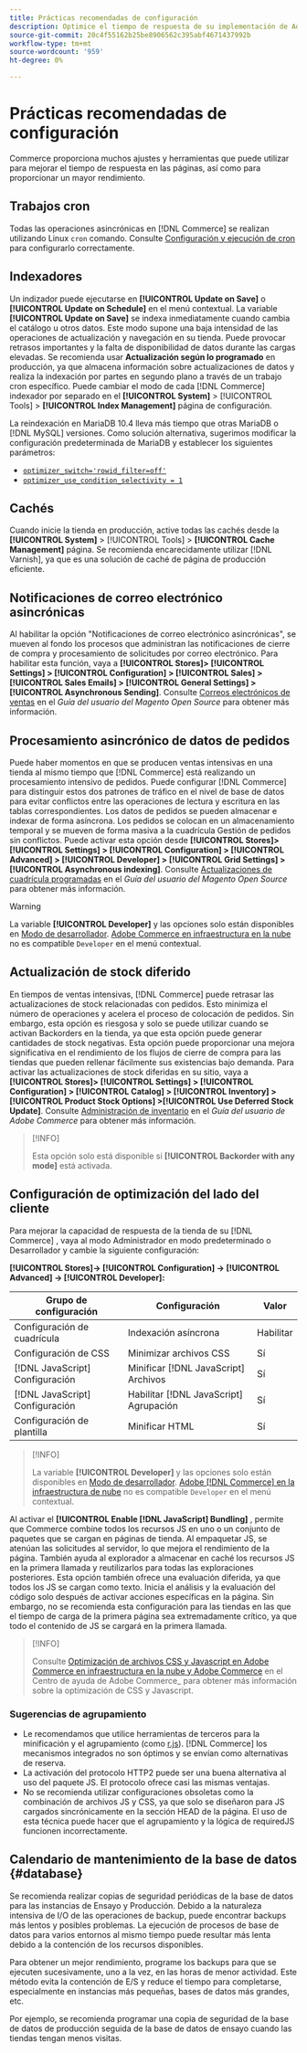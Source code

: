 ```yaml
---
title: Prácticas recomendadas de configuración
description: Optimice el tiempo de respuesta de su implementación de Adobe Commerce o Magento Open Source mediante estas prácticas recomendadas.
source-git-commit: 20c4f55162b25be8906562c395abf4671437992b
workflow-type: tm+mt
source-wordcount: '959'
ht-degree: 0%

---
```



# Prácticas recomendadas de configuración

Commerce proporciona muchos ajustes y herramientas que puede utilizar para mejorar el tiempo de respuesta en las páginas, así como para proporcionar un mayor rendimiento.

## Trabajos cron

Todas las operaciones asincrónicas en [!DNL Commerce] se realizan utilizando Linux `cron` comando. Consulte [Configuración y ejecución de cron](https://devdocs.magento.com/guides/v2.4/config-guide/cli/config-cli-subcommands-cron.html) para configurarlo correctamente.

## Indexadores

Un indizador puede ejecutarse en **[!UICONTROL Update on Save]** o **[!UICONTROL Update on Schedule]** en el menú contextual. La variable **[!UICONTROL Update on Save]** se indexa inmediatamente cuando cambia el catálogo u otros datos. Este modo supone una baja intensidad de las operaciones de actualización y navegación en su tienda. Puede provocar retrasos importantes y la falta de disponibilidad de datos durante las cargas elevadas. Se recomienda usar **Actualización según lo programado** en producción, ya que almacena información sobre actualizaciones de datos y realiza la indexación por partes en segundo plano a través de un trabajo cron específico. Puede cambiar el modo de cada [!DNL Commerce] indexador por separado en el  **[!UICONTROL System]** > [!UICONTROL Tools] > **[!UICONTROL Index Management]** página de configuración.

La reindexación en MariaDB 10.4 lleva más tiempo que otras MariaDB o [!DNL MySQL] versiones. Como solución alternativa, sugerimos modificar la configuración predeterminada de MariaDB y establecer los siguientes parámetros:

* [`optimizer_switch='rowid_filter=off'`](https://mariadb.com/kb/en/optimizer-switch/)
* [`optimizer_use_condition_selectivity = 1`](https://mariadb.com/products/skysql/docs/reference/es/system-variables/optimizer_use_condition_selectivity/)

## Cachés

Cuando inicie la tienda en producción, active todas las cachés desde la **[!UICONTROL System]** > [!UICONTROL Tools] > **[!UICONTROL Cache Management]** página. Se recomienda encarecidamente utilizar [!DNL Varnish], ya que es una solución de caché de página de producción eficiente.

## Notificaciones de correo electrónico asincrónicas

Al habilitar la opción &quot;Notificaciones de correo electrónico asincrónicas&quot;, se mueven al fondo los procesos que administran las notificaciones de cierre de compra y procesamiento de solicitudes por correo electrónico. Para habilitar esta función, vaya a **[!UICONTROL Stores]> [!UICONTROL Settings] > [!UICONTROL Configuration] > [!UICONTROL Sales] > [!UICONTROL Sales Emails] > [!UICONTROL General Settings] >[!UICONTROL Asynchronous Sending]**. Consulte [Correos electrónicos de ventas](https://docs.magento.com/user-guide/configuration/sales/sales-emails.html) en el _Guía del usuario del Magento Open Source_ para obtener más información.

## Procesamiento asincrónico de datos de pedidos

Puede haber momentos en que se producen ventas intensivas en una tienda al mismo tiempo que [!DNL Commerce] está realizando un procesamiento intensivo de pedidos. Puede configurar [!DNL Commerce] para distinguir estos dos patrones de tráfico en el nivel de base de datos para evitar conflictos entre las operaciones de lectura y escritura en las tablas correspondientes. Los datos de pedidos se pueden almacenar e indexar de forma asíncrona. Los pedidos se colocan en un almacenamiento temporal y se mueven de forma masiva a la cuadrícula Gestión de pedidos sin conflictos. Puede activar esta opción desde **[!UICONTROL Stores]> [!UICONTROL Settings] > [!UICONTROL Configuration] > [!UICONTROL Advanced] > [!UICONTROL Developer] > [!UICONTROL Grid Settings] >[!UICONTROL Asynchronous indexing]**. Consulte [Actualizaciones de cuadrícula programadas](https://docs.magento.com/user-guide/sales/order-grid-updates-schedule.html) en el _Guía del usuario del Magento Open Source_ para obtener más información.

>[!WARNING]
>
>La variable **[!UICONTROL Developer]** y las opciones solo están disponibles en [Modo de desarrollador](https://devdocs.magento.com/guides/v2.4/config-guide/cli/config-cli-subcommands-mode.html). [Adobe Commerce en infraestructura en la nube](https://devdocs.magento.com/cloud/requirements/cloud-requirements.html#cloud-req-test) no es compatible `Developer` en el menú contextual.

## Actualización de stock diferido

En tiempos de ventas intensivas, [!DNL Commerce] puede retrasar las actualizaciones de stock relacionadas con pedidos. Esto minimiza el número de operaciones y acelera el proceso de colocación de pedidos. Sin embargo, esta opción es riesgosa y solo se puede utilizar cuando se activan Backorders en la tienda, ya que esta opción puede generar cantidades de stock negativas. Esta opción puede proporcionar una mejora significativa en el rendimiento de los flujos de cierre de compra para las tiendas que pueden rellenar fácilmente sus existencias bajo demanda. Para activar las actualizaciones de stock diferidas en su sitio, vaya a **[!UICONTROL Stores]> [!UICONTROL Settings] > [!UICONTROL Configuration] > [!UICONTROL Catalog] > [!UICONTROL Inventory] > [!UICONTROL Product Stock Options] >[!UICONTROL Use Deferred Stock Update]**. Consulte [Administración de inventario](https://docs.magento.com/user-guide/catalog/inventory.html) en el _Guía del usuario de Adobe Commerce_ para obtener más información.

>[!INFO]
>
>Esta opción solo está disponible si **[!UICONTROL Backorder with any mode]** está activada.

## Configuración de optimización del lado del cliente

Para mejorar la capacidad de respuesta de la tienda de su [!DNL Commerce] , vaya al modo Administrador en modo predeterminado o Desarrollador y cambie la siguiente configuración:

**[!UICONTROL Stores]-> [!UICONTROL Configuration] -> [!UICONTROL Advanced] -> [!UICONTROL Developer]:**

| Grupo de configuración | Configuración | Valor |
| ------------------- | -------------------------- | ------ |
| Configuración de cuadrícula | Indexación asíncrona | Habilitar |
| Configuración de CSS | Minimizar archivos CSS | Sí |
| [!DNL JavaScript] Configuración | Minificar [!DNL JavaScript] Archivos | Sí |
| [!DNL JavaScript] Configuración | Habilitar [!DNL JavaScript] Agrupación | Sí |
| Configuración de plantilla | Minificar HTML | Sí |

>[!INFO]
>
>La variable **[!UICONTROL Developer]** y las opciones solo están disponibles en [Modo de desarrollador](https://devdocs.magento.com/guides/v2.4/config-guide/cli/config-cli-subcommands-mode.html). [Adobe [!DNL Commerce] en la infraestructura de nube](https://devdocs.magento.com/cloud/requirements/cloud-requirements.html#cloud-req-test) no es compatible `Developer` en el menú contextual.

Al activar el **[!UICONTROL Enable [!DNL JavaScript] Bundling]** , permite que Commerce combine todos los recursos JS en uno o un conjunto de paquetes que se cargan en páginas de tienda. Al empaquetar JS, se atenúan las solicitudes al servidor, lo que mejora el rendimiento de la página. También ayuda al explorador a almacenar en caché los recursos JS en la primera llamada y reutilizarlos para todas las exploraciones posteriores. Esta opción también ofrece una evaluación diferida, ya que todos los JS se cargan como texto. Inicia el análisis y la evaluación del código solo después de activar acciones específicas en la página. Sin embargo, no se recomienda esta configuración para las tiendas en las que el tiempo de carga de la primera página sea extremadamente crítico, ya que todo el contenido de JS se cargará en la primera llamada.

>[!INFO]
>
>Consulte [Optimización de archivos CSS y Javascript en Adobe Commerce en infraestructura en la nube y Adobe Commerce](https://support.magento.com/hc/en-us/articles/360044482152) en el Centro de ayuda de Adobe Commerce_ para obtener más información sobre la optimización de CSS y Javascript.

### Sugerencias de agrupamiento

* Le recomendamos que utilice herramientas de terceros para la minificación y el agrupamiento (como [r.js](http://requirejs.org/)). [!DNL Commerce] los mecanismos integrados no son óptimos y se envían como alternativas de reserva.
* La activación del protocolo HTTP2 puede ser una buena alternativa al uso del paquete JS. El protocolo ofrece casi las mismas ventajas.
* No se recomienda utilizar configuraciones obsoletas como la combinación de archivos JS y CSS, ya que solo se diseñaron para JS cargados sincrónicamente en la sección HEAD de la página. El uso de esta técnica puede hacer que el agrupamiento y la lógica de requiredJS funcionen incorrectamente.

## Calendario de mantenimiento de la base de datos {#database}

Se recomienda realizar copias de seguridad periódicas de la base de datos para las instancias de Ensayo y Producción. Debido a la naturaleza intensiva de I/O de las operaciones de backup, puede encontrar backups más lentos y posibles problemas. La ejecución de procesos de base de datos para varios entornos al mismo tiempo puede resultar más lenta debido a la contención de los recursos disponibles.

Para obtener un mejor rendimiento, programe los backups para que se ejecuten sucesivamente, uno a la vez, en las horas de menor actividad. Este método evita la contención de E/S y reduce el tiempo para completarse, especialmente en instancias más pequeñas, bases de datos más grandes, etc.

Por ejemplo, se recomienda programar una copia de seguridad de la base de datos de producción seguida de la base de datos de ensayo cuando las tiendas tengan menos visitas.

